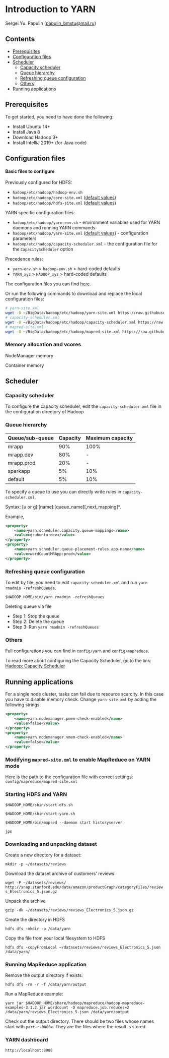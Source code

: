 # Introduction to YARN
Sergei Yu. Papulin (papulin_bmstu@mail.ru)

## Contents

- [Prerequisites](#Prerequisites)
- [Configuration files](#Configuration-files)
- [Scheduler](#Scheduler)
    - [Capacity scheduler](#Capacity-scheduler)
    - [Queue hierarchy](#Queue-hierarchy)
    - [Refreshing queue configuration](#Refreshing-queue-configuration)
    - [Others](#Others)
- [Running applications](#Running-applications)

## Prerequisites

To get started, you need to have done the following:

- Install Ubuntu 14+
- Install Java 8
- Download Hadoop 3+
- Install IntelliJ 2019+ (for Java code)


## Configuration files

#### Basic files to configure

Previously configured for HDFS:
- `hadoop/etc/hadoop/hadoop-env.sh`
- `hadoop/etc/hadoop/core-site.xml` ([default values](https://hadoop.apache.org/docs/r3.1.2/hadoop-project-dist/hadoop-common/core-default.xml))
- `hadoop/etc/hadoop/hdfs-site.xml` ([default values](https://hadoop.apache.org/docs/r3.1.2/hadoop-project-dist/hadoop-hdfs/hdfs-default.xml))


YARN specific configuration files:

- `hadoop/etc/hadoop/yarn-env.sh` - environment variables used for YARN daemons and running YARN commands
- `hadoop/etc/hadoop/yarn-site.xml` ([default values](https://hadoop.apache.org/docs/r3.1.2/hadoop-yarn/hadoop-yarn-common/yarn-default.xml)) -  configuration parameters
- `hadoop/etc/hadoop/capacity-scheduler.xml` - the configuration file for the `CapacityScheduler` option

Precedence rules:

- `yarn-env.sh` > `hadoop-env.sh` > hard-coded defaults
- `YARN_xyz` > `HADOOP_xyz` > hard-coded defaults

The configuration files you can find [here](../config/yarn).

Or run the following commands to download and replace the local configuration files:

```bash
# yarn-site.xml
wget -O ~/BigData/hadoop/etc/hadoop/yarn-site.xml https://raw.githubusercontent.com/BigDataProcSystems/Practice/master/hadoop/config/yarn/yarn-site.xml
# capacity-scheduler.xml
wget -O ~/BigData/hadoop/etc/hadoop/capacity-scheduler.xml https://raw.githubusercontent.com/BigDataProcSystems/Practice/master/hadoop/config/yarn/capacity-scheduler.xml
# mapred-site.xml
wget -O ~/BigData/hadoop/etc/hadoop/mapred-site.xml https://raw.githubusercontent.com/BigDataProcSystems/Practice/master/hadoop/config/mapreduce/mapred-site.xml
```

### Memory allocation and vcores

NodeManager memory

Container memory

## Scheduler

### Capacity scheduler

To configure the capacity scheduler, edit the `capacity-scheduler.xml` file in the configuration directory of Hadoop 

### Queue hierarchy

Queue/sub-queue | Capacity | Maximum capacity
--- | --- | ---
mrapp | 90% | 100%
mrapp.dev | 80% | -
mrapp.prod | 20% | -
sparkapp | 5% | 10%
default | 5% | 10%

To specify a queue to use you can directly write rules in `capacity-scheduler.xml`.

Syntax: [u or g]:[name]:[queue_name][,next_mapping]*. 

Example,

```xml
<property>
    <name>yarn.scheduler.capacity.queue-mappings</name>
    <value>g:ubuntu:dev</value>
</property>
<property>
    <name>yarn.scheduler.queue-placement-rules.app-name</name>
    <value>wordCountMRApp:prod</value>
</property>
```

### Refreshing queue configuration

To edit by file, you need to edit `capacity-scheduler.xml` and run `yarn rmadmin -refreshQueues`.

`$HADOOP_HOME/bin/yarn rmadmin -refreshQueues`


Deleting queue via file

- Step 1: Stop the queue
- Step 2: Delete the queue
- Step 3: Run `yarn rmadmin -refreshQueues`

### Others

Full configurations you can find in `config/yarn` and `config/mapreduce`.

To read more about configuring the Capacity Scheduler, go to the link: [Hadoop: Capacity Scheduler](https://hadoop.apache.org/docs/r3.1.2/hadoop-yarn/hadoop-yarn-site/CapacityScheduler.html)


## Running applications

For a single node cluster, tasks can fail due to resource scarcity. In this case you have to disable memory check. Change `yarn-site.xml` by adding the following strings:

```xml
<property>
    <name>yarn.nodemanager.pmem-check-enabled</name>
    <value>false</value>
</property>
<property>
    <name>yarn.nodemanager.vmem-check-enabled</name>
    <value>false</value>
</property>
```

### Modifying `mapred-site.xml` to enable MapReduce on YARN mode

Here is the path to the configuration file with correct settings: `config/mapreduce/mapred-site.xml`

### Starting HDFS and YARN

`$HADOOP_HOME/sbin/start-dfs.sh`

`$HADOOP_HOME/sbin/start-yarn.sh`

`$HADOOP_HOME/bin/mapred --daemon start historyserver`

`jps`

### Downloading and unpacking dataset

Create a new directory for a dataset:

`mkdir -p ~/datasets/reviews`

Download the dataset archive of customers' reviews

`wget -P ~/datasets/reviews/ http://snap.stanford.edu/data/amazon/productGraph/categoryFiles/reviews_Electronics_5.json.gz`

Unpack the archive

`gzip -dk ~/datasets/reviews/reviews_Electronics_5.json.gz`

Create the directory in HDFS

`hdfs dfs -mkdir -p /data/yarn`

Copy the file from your local filesystem to HDFS

`hdfs dfs -copyFromLocal ~/datasets/reviews/reviews_Electronics_5.json /data/yarn/`

### Running MapReduce application

Remove the output directory if exists:

`hdfs dfs -rm -r -f /data/yarn/output`

Run a MapReduce example:

`yarn jar $HADOOP_HOME/share/hadoop/mapreduce/hadoop-mapreduce-examples-3.1.2.jar wordcount -D mapreduce.job.reduces=2 /data/yarn/reviews_Electronics_5.json /data/yarn/output`

Check out the output directory. There should be two files whose names start with `part-r-0000x`. They are the files where the result is stored.

### YARN dashboard

`http://localhost:8088`
